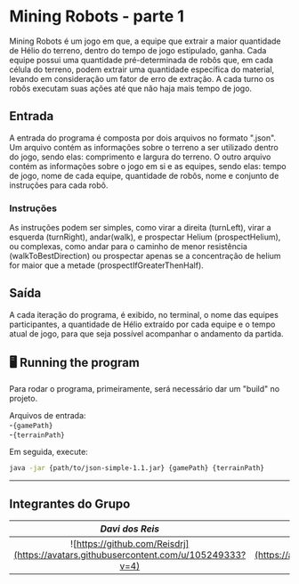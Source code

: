 # Mining Robots - parte 1

Mining Robots é um jogo em que, a equipe que extrair a maior quantidade de Hélio do terreno, dentro do tempo de jogo estipulado, ganha. 
Cada equipe possui uma quantidade pré-determinada de robôs que, em cada célula do terreno, podem extrair uma quantidade específica do material, levando em
consideração um fator de erro de extração. A cada turno os robôs executam suas ações até que não haja mais tempo de jogo.

## Entrada

A entrada do programa é composta por dois arquivos no formato ".json". Um arquivo contém as informações sobre o terreno a ser utilizado dentro do jogo, sendo elas: comprimento e largura do terreno. O outro arquivo contém as informações sobre o jogo em si e as equipes, sendo elas: tempo de jogo, nome de cada equipe, quantidade de robôs, nome e conjunto de instruções para cada robô.

### Instruções

As instruções podem ser simples, como virar a direita (turnLeft), virar a esquerda (turnRight), andar(walk), e prospectar Helium (prospectHelium), ou complexas, como andar para o caminho de menor resistência (walkToBestDirection) ou prospectar apenas se a concentração de helium for maior que a metade (prospectIfGreaterThenHalf).

## Saída

A cada iteração do programa, é exibido, no terminal, o nome das equipes participantes, a quantidade de Hélio extraído por cada equipe e o tempo atual de jogo, para que seja possível acompanhar o andamento da partida.

## 🖥 Running the program
Para rodar o programa, primeiramente, será necessário dar um "build" no projeto.

Arquivos de entrada:<br>
-`{gamePath}`<br>
-`{terrainPath}`

Em seguida, execute:
```bash
java -jar {path/to/json-simple-1.1.jar} {gamePath} {terrainPath}
```
---

## Integrantes do Grupo

| _Davi dos Reis_ | _Guilherme Francis_ | _Wasterman Ávila Apolinário_ |
| :-: | :-: | :-: |
| ![https://github.com/Reisdrj](https://avatars.githubusercontent.com/u/105249333?v=4) | ![https://github.com/GuilhermeDex](https://avatars.githubusercontent.com/u/130943190?v=4) | ![https://github.com/Was-App](https://avatars.githubusercontent.com/u/119600193?v=4) |

&nbsp;



